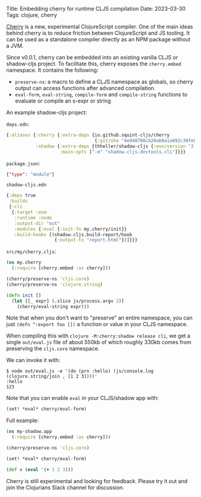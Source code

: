 Title: Embedding cherry for runtime CLJS compilation
Date: 2023-03-30
Tags: clojure, cherry

[Cherry](https://github.com/squint-cljs/cherry) is a new, experimental
ClojureScript compiler.  One of the main ideas behind cherry is to reduce
friction between ClojureScript and JS tooling. It can be used as a standalone
compiler directly as an NPM package without a JVM.

Since v0.0.1, cherry can be embedded into an existing vanilla CLJS or shadow-cljs project.
To facilitate this, cherry exposes the `cherry.embed` namespace. It contains the following:

- `preserve-ns`: a macro to define a CLJS namespace as globals, so cherry output
  can access functions after advanced compilation.
- `eval-form`, `eval-string`, `compile-form` and `compile-string` functions to evaluate or compile an s-expr or string

An example shadow-cljs project:

`deps.edn`:

``` clojure
{:aliases {:cherry {:extra-deps {io.github.squint-cljs/cherry
                                 {:git/sha "4e948708cb20ab0a1a892c30fe87842a2efcc380"}}}
           :shadow {:extra-deps {thheller/shadow-cljs {:mvn/version "2.22.9"}}
                    :main-opts ["-m" "shadow.cljs.devtools.cli"]}}}
```

`package.json`:

``` json
{"type": "module"}
```

`shadow-cljs.edn`
``` clojure
{:deps true
 :builds
 {:cli
  {:target :esm
   :runtime :node
   :output-dir "out"
   :modules {:eval {:init-fn my.cherry/init}}
   :build-hooks [(shadow.cljs.build-report/hook
                  {:output-to "report.html"})]}}}

```

`src/my/cherry.cljs`:
``` clojure
(ns my.cherry
  (:require [cherry.embed :as cherry]))

(cherry/preserve-ns 'cljs.core)
(cherry/preserve-ns 'clojure.string)

(defn init []
  (let [[_ expr] (.slice js/process.argv 2)]
    (cherry/eval-string expr)))
```

Note that when you don't want to "preserve" an entire namespace, you can just
`(defn ^:export foo [])` a function or value in your CLJS namespace.

When compiling this with `clojure -M:cherry:shadow release cli`, we get a single
`out/eval.js` file of about 550kb of which roughly 330kb comes from preserving
the `cljs.core` namespace.

We can invoke it with:

``` shell
$ node out/eval.js -e '(do (prn :hello) (js/console.log (clojure.string/join , [1 2 3])))'
:hello
123
```

Note that you can enable `eval` in your CLJS/shadow app with:

``` clojure
(set! *eval* cherry/eval-form)
```

Full example:

``` clojure
(ns my-shadow.app
  (:require [cherry.embed :as cherry]))

(cherry/preserve-ns 'cljs.core)

(set! *eval* cherry/eval-form)

(def x (eval '(+ 1 2 3)))
```

Cherry is still experimental and looking for feedback. Please try it out and join the Clojurians Slack channel for discussion.
